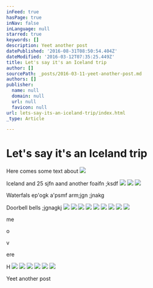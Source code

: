 ```yaml
---
inFeed: true
hasPage: true
inNav: false
inLanguage: null
starred: true
keywords: []
description: Yeet another post
datePublished: '2016-08-31T08:50:54.404Z'
dateModified: '2016-03-12T07:35:25.449Z'
title: Let's say it's an Iceland trip
author: []
sourcePath: _posts/2016-03-11-yeet-another-post.md
authors: []
publisher:
  name: null
  domain: null
  url: null
  favicon: null
url: lets-say-its-an-iceland-trip/index.html
_type: Article

---
```

# Let's say it's an Iceland trip

Here comes some text about
![](https://the-grid-user-content.s3-us-west-2.amazonaws.com/7aaba3b8-5d04-498c-9ef5-467fd6796bf6.jpg)

Iceland and 25 sjfn aand another foaifn ;ksdf ![](https://the-grid-user-content.s3-us-west-2.amazonaws.com/2048f1f8-90c4-4d34-91dd-06a875d5fa20.jpg)
![](https://the-grid-user-content.s3-us-west-2.amazonaws.com/0c5c9503-efd5-4443-a4d0-11efc079743b.jpg)
![](https://the-grid-user-content.s3-us-west-2.amazonaws.com/d8291ae7-165e-41cc-a360-94421b5dee13.jpg)

Waterfals ep'ogk a'psmf arm;jgn      ;jnakg

Doorbell bells ;jgnagkj
![](https://the-grid-user-content.s3-us-west-2.amazonaws.com/c3895ed0-56dd-4955-8908-29d767b0703e.jpg)
![](https://the-grid-user-content.s3-us-west-2.amazonaws.com/b739e6c5-601c-42e8-9ef7-5049ce07a47a.jpg)
![](https://the-grid-user-content.s3-us-west-2.amazonaws.com/c763590c-fb11-4a42-afde-cb919ceb02c7.jpg)
![](https://the-grid-user-content.s3-us-west-2.amazonaws.com/b13658c6-df89-4e16-a246-ede7bdce73b5.jpg)
![](https://the-grid-user-content.s3-us-west-2.amazonaws.com/1daf3b2e-a838-4b20-8466-128ebe15f8b8.jpg)
![](https://the-grid-user-content.s3-us-west-2.amazonaws.com/48aa08ee-a643-4509-9ef8-b660b1f76576.jpg)
![](https://the-grid-user-content.s3-us-west-2.amazonaws.com/2aacde9b-d612-4ce7-ac75-c8ab3fe3ccab.jpg)
![](https://the-grid-user-content.s3-us-west-2.amazonaws.com/e70c3ca3-01d6-4719-b46b-1de2e4260099.jpg)
![](https://the-grid-user-content.s3-us-west-2.amazonaws.com/8f305a14-388d-48fa-b4d7-e05fd014dc36.jpg)

me

o

v

ere

H
![](https://the-grid-user-content.s3-us-west-2.amazonaws.com/d04acfd2-d633-4efe-b660-15ea6e143b20.jpg)
![](https://the-grid-user-content.s3-us-west-2.amazonaws.com/d9f43436-ee31-47ae-a0ce-763932b60040.jpg)
![](https://the-grid-user-content.s3-us-west-2.amazonaws.com/74395457-d1ca-4e33-9a6d-0c8998b24801.jpg)
![](https://the-grid-user-content.s3-us-west-2.amazonaws.com/29b3f61e-8dbf-4105-8e88-18bb57e695eb.jpg)
![](https://the-grid-user-content.s3-us-west-2.amazonaws.com/4c874469-4aea-4ba2-a3fb-3bfa60697fd1.jpg)
![](https://the-grid-user-content.s3-us-west-2.amazonaws.com/9073f752-eded-406d-bce6-2675f3daa9cb.jpg)

Yeet another post